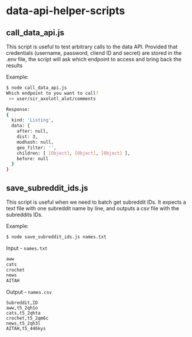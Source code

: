 # data-api-helper-scripts

## call_data_api.js
This script is useful to test arbitrary calls to the data API.
Provided that credentials (username, password, cliend ID and secret) are stored in the .env file, the script will ask which endpoint to access and bring back the results

Example:
```bash
$ node call_data_api.js
Which endpoint to you want to call? 
 >> user/sir_axolotl_alot/comments

Response:
{
  kind: 'Listing',
  data: {
    after: null,
    dist: 3,
    modhash: null,
    geo_filter: '',
    children: [ [Object], [Object], [Object] ],
    before: null
  }
}
```

## save_subreddit_ids.js
This script is useful when we need to batch get subreddit IDs. It expects a text file with one subreddit name by line, and outputs a csv file with the subreddits IDs.

Example:
```bash
$ node save_subreddit_ids.js names.txt
```

Input - `names.txt`
```txt
aww
cats
crochet
news
AITAH
```

Output - `names.csv`
```csv
Subreddit,ID
aww,t5_2qh1o
cats,t5_2qhta
crochet,t5_2qm6c
news,t5_2qh3l
AITAH,t5_446kys
```
